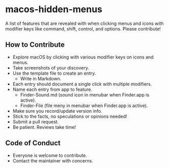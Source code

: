 # macos-hidden-menus
A list of features that are revealed with when clicking menus and icons with modifier keys like command, shift, control, and options. Please contribute!

## How to Contribute

- Explore macOS by clicking with various modifier keys on icons and menus.
- Take screenshots of your discovery.
- Use the template file to create an entry.
  - Write in Markdown.
- Each entry should document a single click with multiple modifiers.
- Name each entry from app to feature.
  - Finder-Sound.md (sound icon in menubar when Finder.app is active).
  - Finder-File (file meny in menubar when Finder.app is active).
- Make sure you record/update version info.
- Stick to the facts, no speculations or opinions needed!
- Submit a pull request.
- Be patient. Reviews take time!

## Code of Conduct

- Everyone is welcome to contribute.
- Contact the maintainer with concerns.
